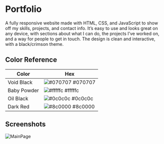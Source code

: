 # Portfolio

A fully responsive website made with HTML, CSS, and JavaScript to show off my skills, projects, and contact info. It’s easy to use and looks great on any device, with sections about what I can do, the projects I’ve worked on, and a way for people to get in touch. The design is clean and interactive, with a black/crimson theme.
## Color Reference

| Color             | Hex                                                                |
| ----------------- | ------------------------------------------------------------------ |
| Void Black | ![#070707](https://via.placeholder.com/10/070707?text=+) #070707 |
| Baby Powder | ![#fffffc](https://via.placeholder.com/10/fffffc?text=+) #fffffc |
| Oil Black | ![#0c0c0c](https://via.placeholder.com/10/0c0c0c?text=+) #0c0c0c |
| Dark Red | ![#8c0000](https://via.placeholder.com/10/8c0000?text=+) #8c0000 |


## Screenshots

![MainPage](https://cloud-ojr7aasdw-hack-club-bot.vercel.app/0image.png)

